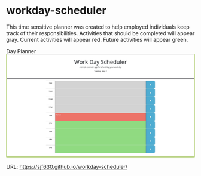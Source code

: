 # workday-scheduler

This time sensitive planner was created to help employed individuals keep track of their responsibilities.
Activities that should be completed will appear gray. 
Current activities will appear red.
Future activities will appear green.


Day Planner ![homePage.img](./assets/B254A51C-1158-48AF-82B7-ECF2BC3932B5_1_201_a.jpeg)

URL: https://sjf630.github.io/workday-scheduler/
